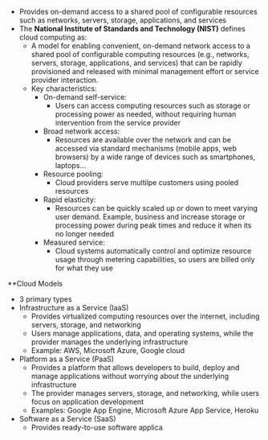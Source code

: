 - Provides on-demand access to a shared pool of configurable resources such as networks, servers, storage, applications, and services
- The **National Institute of Standards and Technology (NIST)** defines cloud computing as:  
	- A model for enabling convenient, on-demand network access to a shared pool of configurable computing resources (e.g., networks, servers, storage, applications, and services) that can be rapidly provisioned and released with minimal management effort or service provider interaction.
	- Key characteristics:
		- On-demand self-service:
			- Users can access computing resources such as storage or processing power as needed, without requiring human intervention from the service provider
		- Broad network access:
			- Resources are available over the network and can be accessed via standard mechanisms (mobile apps, web browsers) by a wide range of devices such as smartphones, laptops...
		- Resource pooling:
			- Cloud providers serve multilpe customers using pooled resources
		- Rapid elasticity:
			- Resources can be quickly scaled up or down to meet varying user demand. Example, business and increase storage or processing power during peak times and reduce it when its no longer needed
		- Measured service:
			- Cloud systems automatically control and optimize resource usage through metering capabilities, so users are billed only for what they use

**Cloud Models
- 3 primary types
- Infrastructure as a Service (IaaS)
	- Provides virtualized computing resources over the internet, including servers, storage, and networking
	- Users manage applications, data, and operating systems, while the provider manages the underlying infrastructure
	- Example: AWS, Microsoft Azure, Google cloud
- Platform as a Service (PaaS)
	- Provides a platform that allows developers to build, deploy and manage applications without worrying about the underlying infrastructure
	- The provider manages servers, storage, and networking, while users focus on application development
	- Examples: Google App Engine, Microsoft Azure App Service, Heroku
- Software as a Service (SaaS)
	- Provides ready-to-use software applica